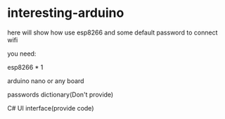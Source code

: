 # interesting-arduino

 here will show how use esp8266 and some default password to connect wifi
 
 you need:
 
 esp8266 * 1
 
 arduino nano or any board
 
 passwords dictionary(Don't provide)
 
 C# UI interface(provide code)
